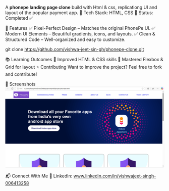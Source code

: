 A **phonepe landing page clone** build with Html & css, replicationg UI and layout of the popular payment app.
📂 Tech Stack: HTML, CSS
📌 Status: Completed ✅

🔹 Features
✅ Pixel-Perfect Design – Matches the original PhonePe UI.
✅ Modern UI Elements – Beautiful gradients, icons, and layouts.
✅ Clean & Structured Code – Well-organized and easy to customize.

git clone https://github.com/vishwa-jeet-sin-gh/phonepe-clone.git

📚 Learning Outcomes
🔹 Improved HTML & CSS skills
🔹 Mastered Flexbox & Grid for layout
⭐ Contributing
Want to improve the project? Feel free to fork and contribute!

📸 Screenshots
![image_alt](https://github.com/vishwa-jeet-sin-gh/phonepe-homepage-clone/blob/f8d1be8e85b978904a3dc19809d17c1afc2dd87e/Screenshot%202025-02-21%20130058.png)

📬 Connect With Me
💼 LinkedIn: www.linkedin.com/in/vishwajeet-singh-006413258
